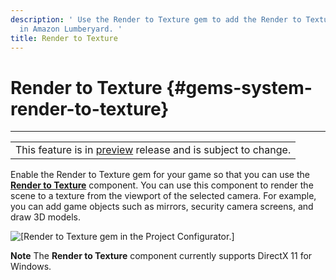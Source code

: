 ```yaml
---
description: ' Use the Render to Texture gem to add the Render to Texture component
  in Amazon Lumberyard. '
title: Render to Texture
---
```

# Render to Texture {#gems-system-render-to-texture}


****

|  |
| --- |
| This feature is in [preview](/docs/userguide/ly-glos-chap#preview) release and is subject to change\.  |

Enable the Render to Texture gem for your game so that you can use the **[Render to Texture](/docs/userguide/components/render-to-texture.md)** component\. You can use this component to render the scene to a texture from the viewport of the selected camera\. For example, you can add game objects such as mirrors, security camera screens, and draw 3D models\.

![\[Render to Texture gem in the Project Configurator.\]](/images/userguide/shared/gem-render-to-texture.png)

**Note**
The **Render to Texture** component currently supports DirectX 11 for Windows\.